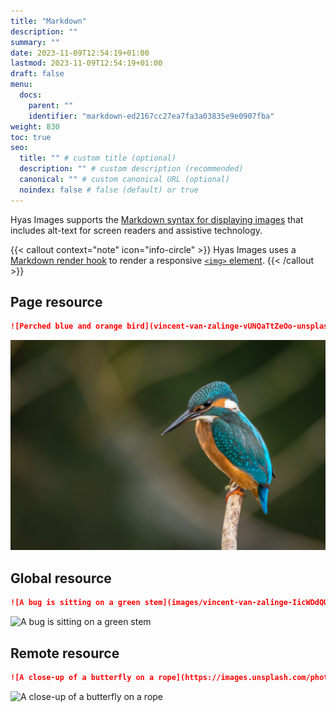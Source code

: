 ```yaml
---
title: "Markdown"
description: ""
summary: ""
date: 2023-11-09T12:54:19+01:00
lastmod: 2023-11-09T12:54:19+01:00
draft: false
menu:
  docs:
    parent: ""
    identifier: "markdown-ed2167cc27ea7fa3a03835e9e0907fba"
weight: 830
toc: true
seo:
  title: "" # custom title (optional)
  description: "" # custom description (recommended)
  canonical: "" # custom canonical URL (optional)
  noindex: false # false (default) or true
---
```


Hyas Images supports the [Markdown syntax for displaying images](https://www.markdownguide.org/basic-syntax/#images-1) that includes alt-text for screen readers and assistive technology.

{{< callout context="note" icon="info-circle" >}}
Hyas Images uses a [Markdown render hook](https://gohugo.io/templates/render-hooks/) to render a responsive [`<img>` element](https://developer.mozilla.org/en-US/docs/Web/HTML/Element/img).
{{< /callout >}}

## Page resource

```md
![Perched blue and orange bird](vincent-van-zalinge-vUNQaTtZeOo-unsplash.jpg)
```

![Perched blue and orange bird](vincent-van-zalinge-vUNQaTtZeOo-unsplash.jpg)

## Global resource

```md
![A bug is sitting on a green stem](images/vincent-van-zalinge-IicWDdQUfsQ-unsplash.jpg)
```

![A bug is sitting on a green stem](images/vincent-van-zalinge-IicWDdQUfsQ-unsplash.jpg)

## Remote resource

```md
![A close-up of a butterfly on a rope](https://images.unsplash.com/photo-1690198517569-45458a850563?ixlib=rb-4.0.3&ixid=M3wxMjA3fDB8MHxwaG90by1wYWdlfHx8fGVufDB8fHx8fA%3D%3D&auto=format&fit=crop&w=1740&q=80)
```

![A close-up of a butterfly on a rope](https://images.unsplash.com/photo-1690198517569-45458a850563?ixlib=rb-4.0.3&ixid=M3wxMjA3fDB8MHxwaG90by1wYWdlfHx8fGVufDB8fHx8fA%3D%3D&auto=format&fit=crop&w=1740&q=80)
